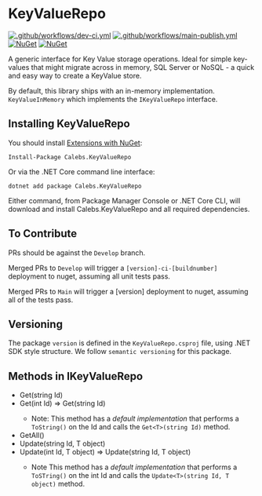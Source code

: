 # KeyValueRepo
[![.github/workflows/dev-ci.yml](https://github.com/calebjenkins/KeyValueRepo/actions/workflows/dev-ci.yml/badge.svg?branch=develop)](https://github.com/calebjenkins/KeyValueRepo/actions/workflows/dev-ci.yml)
[![.github/workflows/main-publish.yml](https://github.com/calebjenkins/KeyValueRepo/actions/workflows/main-publish.yml/badge.svg?branch=main)](https://github.com/calebjenkins/KeyValueRepo/actions/workflows/main-publish.yml)
[![NuGet](https://img.shields.io/nuget/dt/calebs.keyvaluerepo.svg)](https://www.nuget.org/packages/Calebs.KeyValueRepo) 
[![NuGet](https://img.shields.io/nuget/vpre/calebs.keyvaluerepo.svg)](https://www.nuget.org/packages/Calebs.KeyValueRepo)

A generic interface for Key Value storage operations. Ideal for simple key-values that might migrate across in memory, SQL Server or NoSQL - a quick and easy way to create a KeyValue store.

By default, this library ships with an in-memory implementation. `KeyValueInMemory` which implements the `IKeyValueRepo` interface.

## Installing KeyValueRepo

You should install [Extensions with NuGet](https://www.nuget.org/packages/Calebs.KeyValueRepo):

    Install-Package Calebs.KeyValueRepo
    
Or via the .NET Core command line interface:

    dotnet add package Calebs.KeyValueRepo

Either command, from Package Manager Console or .NET Core CLI, will download and install Calebs.KeyValueRepo and all required dependencies.

## To Contribute
PRs should be against the `Develop` branch.

Merged PRs to `Develop` will trigger a `[version]-ci-[buildnumber]` deployment to nuget, assuming all unit tests pass.

Merged PRs to `Main` will trigger a [version] deployment to nuget, assuming all of the tests pass.

## Versioning
The package `version` is defined in the `KeyValueRepo.csproj` file, using .NET SDK style structure. We follow `semantic versioning` for this package.


## Methods in IKeyValueRepo

- Get<T>(string Id)
- Get<T>(int Id) => Get<T>(string Id)
    - Note: This method has a _default implementation_ that performs a `ToString()` on the Id and calls the `Get<T>(string Id)` method.
- GetAll<T>()
- Update<T>(string Id, T object)
- Update<T>(int Id, T object) => Update(string Id, T object)
    - Note This method has a _default implementation_ that performs a `ToSTring()` on the int Id and calls the `Update<T>(string Id, T object)` method.
